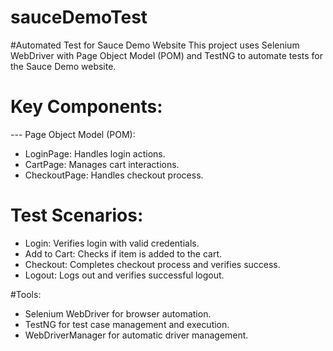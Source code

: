 # sauceDemoTest
#Automated Test for Sauce Demo Website
This project uses Selenium WebDriver with Page Object Model (POM) and TestNG to automate tests for the Sauce Demo website.

# Key Components:
--- Page Object Model (POM):
  - LoginPage: Handles login actions.
  - CartPage: Manages cart interactions.
  - CheckoutPage: Handles checkout process.

# Test Scenarios:
  - Login: Verifies login with valid credentials.
  - Add to Cart: Checks if item is added to the cart.
  - Checkout: Completes checkout process and verifies success.
  - Logout: Logs out and verifies successful logout.

#Tools:
  - Selenium WebDriver for browser automation.
  - TestNG for test case management and execution.
  - WebDriverManager for automatic driver management.
